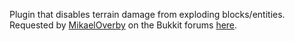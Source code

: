 Plugin that disables terrain damage from exploding blocks/entities. Requested by [MikaelOverby](https://bukkit.org/members/mikaeloverby.91381524/) on the Bukkit forums [here](https://bukkit.org/threads/no-explosion-to-terrain-but-entities.501578/).
